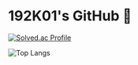 # 192K01's GitHub 👋
[![Solved.ac Profile](http://mazassumnida.wtf/api/v2/generate_badge?boj=ava9797)](https://solved.ac/ava9797)

![Top Langs](https://github-readme-stats.vercel.app/api/top-langs/?username=192K01&layout=compact&theme=onedark)

<!--
**192K01/192K01** is a ✨ _special_ ✨ repository because its `README.md` (this file) appears on your GitHub profile.

Here are some ideas to get you started:

- 🔭 I’m currently working on ...
- 🌱 I’m currently learning ...
- 👯 I’m looking to collaborate on ...
- 🤔 I’m looking for help with ...
- 💬 Ask me about ...
- 📫 How to reach me: ...
- 😄 Pronouns: ...
- ⚡ Fun fact: ...
-->
